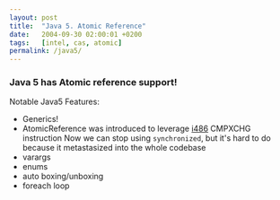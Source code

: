 ```yaml
---
layout: post
title:  "Java 5. Atomic Reference"
date:   2004-09-30 02:00:01 +0200
tags:   [intel, cas, atomic]
permalink: /java5/
---
```

### Java 5 has Atomic reference support!

Notable Java5 Features:

- Generics!
- AtomicReference was introduced to leverage [i486](/i486dx/) CMPXCHG instruction
  Now we can stop using `synchronized`, but it's hard to do
  because it metastasized into the whole codebase 
- varargs
- enums
- auto boxing/unboxing
- foreach loop
